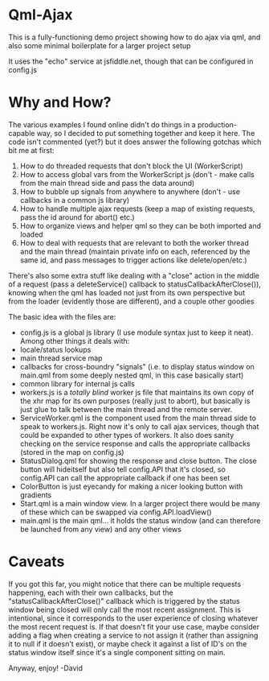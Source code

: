 # Qml-Ajax
This is a fully-functioning demo project showing how to do ajax via qml, and also some minimal boilerplate for a larger project setup

It uses the "echo" service at jsfiddle.net, though that can be configured in config.js

# Why and How?
The various examples I found online didn't do things in a production-capable way, so I decided to put something together and keep it here. The code isn't commented (yet?) but it does answer the following gotchas which bit me at first:

1. How to do threaded requests that don't block the UI (WorkerScript)
2. How to access global vars from the WorkerScript js (don't - make calls from the main thread side and pass the data around)
3. How to bubble up signals from anywhere to anywhere (don't - use callbacks in a common js library)
4. How to handle multiple ajax requests (keep a map of existing requests, pass the id around for abort() etc.)
5. How to organize views and helper qml so they can be both imported and loaded
6. How to deal with requests that are relevant to both the worker thread and the main thread (maintain private info on each, referenced by the same id, and pass messages to trigger actions like delete/open/etc.)

There's also some extra stuff like dealing with a "close" action in the middle of a request (pass a deleteService() callback to statusCallbackAfterClose()), knowing when the qml has loaded not just from its own perspective but from the loader (evidently those are different), and a couple other goodies

The basic idea with the files are:

* config.js is a global js library (I use module syntax just to keep it neat). Among other things it deals with:
 * locale/status lookups
 * main thread service map
 * callbacks for cross-boundry "signals" (i.e. to display status window on main.qml from some deeply nested qml, in this case basically start)
 * common library for internal js calls
* workers.js is a *totally blind* worker js file that maintains its own copy of the xhr map for its own purposes (really just to abort), but basically is just glue to talk between the main thread and the remote server.
* ServiceWorker.qml is the component used from the main thread side to speak to workers.js. Right now it's only to call ajax services, though that could be expanded to other types of workers. It also does sanity checking on the service response and calls the appropriate callbacks (stored in the map on config.js)
* StatusDialog.qml for showing the response and close button. The close button will hideitself but also tell config.API that it's closed, so config.API can call the appropriate callback if one has been set
* ColorButton is just eyecandy for making a nicer looking button with gradients
* Start.qml is a main window view. In a larger project there would be many of these which can be swapped via config.API.loadView()
* main.qml is the main qml... it holds the status window (and can therefore be launched from any view) and any other views

# Caveats

If you got this far, you might notice that there can be multiple requests happening, each with their own callbacks, but the "statusCallbackAfterClose()" callback which is triggered by the status window being closed will only call the most recent assignment. This is intentional, since it corresponds to the user experience of closing whatever the most recent request is. If that doesn't fit your use case, maybe consider adding a flag when creating a service to not assign it (rather than assigning it to null if it doesn't exist), or maybe check it against a list of ID's on the status window itself since it's a single component sitting on main.  

Anyway, enjoy!
-David
